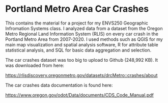 # Portland Metro Area Car Crashes

This contains the material for a project for my ENVS250 Geographic Infromation Systems class.  I analyzed data from a dataset from the Oregon Metro Regional Land Information System (RLIS) on every car crash in the Portland Metro Area from 2007-2020.  I used methods such as QGIS for my main map visualization and spatial analysis software, R for attribute table statistical analysis, and SQL for basic data aggregation and selection.

The car crashes dataset was too big to upload to Github (248,992 KB).  It was downloaded from here:

https://rlisdiscovery.oregonmetro.gov/datasets/drcMetro::crashes/about

The car crashes data documentation is found here:

https://www.oregon.gov/odot/Data/documents/CDS_Code_Manual.pdf
